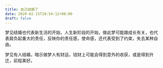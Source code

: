 ```yaml
---
title: 自己结婚了
date: 2020-02-15T20:54:12+08:00
draft: false
---
```


梦见结婚也代表新生活的开始，人生新阶段的开始，做此梦可能跟成长有关，也代表肩负起重大的责任，反映你的责任感，使命感，还代表受到了约束，失去某种自由。

梦见有人结婚，暗示做梦人有财运，钱财上可能会得到意外的收获，或是得到升迁，前程美好。

